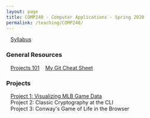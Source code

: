 ```yaml
---
layout: page
title: COMP240 - Computer Applications - Spring 2020
permalink: /teaching/COMP240/
---
```


&nbsp;&nbsp;&nbsp;[Syllabus](/teaching/COMP240/comp240-syllabus.pdf)

### General Resources

&nbsp;&nbsp;&nbsp;[Projects 101](/teaching/COMP240/resources/projects101)
&nbsp;&nbsp;&nbsp;[My Git Cheat Sheet](/blog/2020/01/YAGCS)

### Projects

&nbsp;&nbsp;&nbsp;[Project 1: Visualizing MLB Game Data](/teaching/COMP240/projects/tufteMLB)  
&nbsp;&nbsp;&nbsp;Project 2: Classic Cryptography at the CLI  
&nbsp;&nbsp;&nbsp;Project 3: Conway's Game of Life in the Browser
